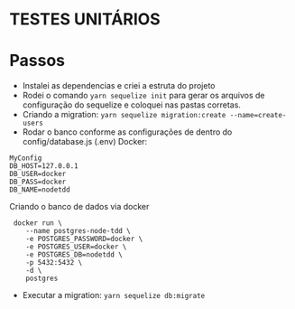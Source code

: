 # TESTES UNITÁRIOS

# Passos

* Instalei as dependencias e criei a estruta do projeto 
* Rodei o comando `yarn sequelize init` para gerar os arquivos de configuração do sequelize e coloquei nas pastas corretas.
* Criando a migration: `yarn sequelize migration:create --name=create-users`
* Rodar o banco conforme as configurações de dentro do config/database.js (.env)
Docker:

```
MyConfig
DB_HOST=127.0.0.1
DB_USER=docker
DB_PASS=docker
DB_NAME=nodetdd
```
Criando o banco de dados via docker

```
 docker run \
    --name postgres-node-tdd \
    -e POSTGRES_PASSWORD=docker \
    -e POSTGRES_USER=docker \
    -e POSTGRES_DB=nodetdd \
    -p 5432:5432 \
    -d \
    postgres
```

* Executar a migration: `yarn sequelize db:migrate `
  